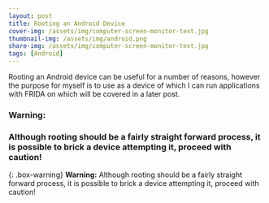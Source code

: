 ```yaml
---
layout: post
title: Rooting an Android Device
cover-img: /assets/img/computer-screen-monitor-text.jpg
thumbnail-img: /assets/img/android.png
share-img: /assets/img/computer-screen-monitor-text.jpg
tags: [Android]
---
```


Rooting an Android device can be useful for a number of reasons, however the purpose for myself is to use as a device of which I can run applications with FRIDA on which will be covered in a later post. 

### Warning:
### Although rooting should be a fairly straight forward process, it is possible to brick a device attempting it, proceed with caution!
{: .box-warning}
**Warning:** Although rooting should be a fairly straight forward process, it is possible to brick a device attempting it, proceed with caution!

